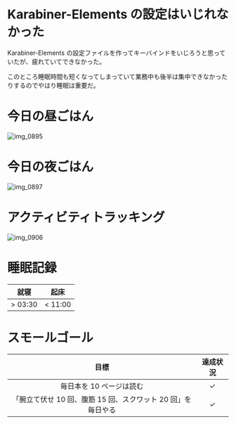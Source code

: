 # Karabiner-Elements の設定はいじれなかった
Karabiner-Elements の設定ファイルを作ってキーバインドをいじろうと思っていたが、疲れていてできなかった。

このところ睡眠時間も短くなってしまっていて業務中も後半は集中できなかったりするのでやはり睡眠は重要だ。

# 今日の昼ごはん
![img_0895](/images/2019/01/img_0895.jpg)

# 今日の夜ごはん
![img_0897](/images/2019/01/img_0897.jpg)

# アクティビティトラッキング
![img_0906](/images/2019/01/img_0906.png)

# 睡眠記録
| 就寝 | 起床 |
|:---:|:---:|
| > 03:30 | < 11:00 |

# スモールゴール
| 目標 | 達成状況 |
|:---:|:---:|
| 毎日本を 10 ページは読む | ✓ |
| 「腕立て伏せ 10 回、腹筋 15 回、スクワット 20 回」を毎日やる | ✓ |

